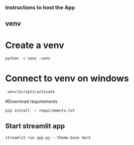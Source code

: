 ### Instructions to host the App

## venv

# Create a venv
```bash	
python -m venv .venv
```
# Connect to venv on windows
```bash	
.venv\Scripts\activate
```
#Download requirements
```bash
pip install -r requirements.txt
```

## Start streamlit app
```python
streamlit run app.py --theme.base dark
```


